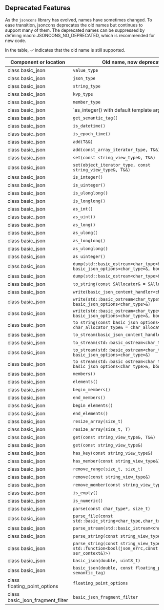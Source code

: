 ## Deprecated Features

As the `jsoncons` library has evolved, names have sometimes changed. To ease transition, jsoncons deprecates the old names but continues to support many of them. The deprecated names can be suppressed by defining macro JSONCONS_NO_DEPRECATED, which is recommended for new code.

In the table, <em>&#x2713;</em> indicates that the old name is still supported.

Component or location|Old name, now deprecated|<em>&#x2713;</em>|Replacement
--------|-----------|--------------|------------------------
class basic_json|`value_type`|<em>&#x2713;</em>|No replacement
class basic_json|`json_type`|<em>&#x2713;</em>|No replacement
class basic_json|`string_type`|<em>&#x2713;</em>|No replacement
class basic_json|`kvp_type`|<em>&#x2713;</em>|`key_value_type`
class basic_json|`member_type`|<em>&#x2713;</em>|`key_value_type`
class basic_json|`as_integer() with default template argument|<em>&#x2713;</em>|`as<int64_t>()`
class basic_json|`get_semantic_tag()`|<em>&#x2713;</em>|`tag()`
class basic_json|`is_datetime()`|<em>&#x2713;</em>|`tag() == semantic_tag::datetime`
class basic_json|`is_epoch_time()`|<em>&#x2713;</em>|`tag() == semantic_tag::timestamp`
class basic_json|`add(T&&)`|<em>&#x2713;</em>|`push_back(T&&)`
class basic_json|`add(const_array_iterator_type, T&&)`|<em>&#x2713;</em>|`insert(const_array_iterator_type, T&&)`
class basic_json|`set(const string_view_type&, T&&)`|<em>&#x2713;</em>|`insert_or_assign(const string_view_type&, T&&)`
class basic_json|`set(object_iterator_type, const string_view_type&, T&&)`|<em>&#x2713;</em>|`insert_or_assign(object_iterator_type, const string_view_type&, T&&)`
class basic_json|`is_integer()`|<em>&#x2713;</em>|`is<int64_t>()`
class basic_json|`is_uinteger()`|<em>&#x2713;</em>|`is<uint64_t>()`
class basic_json|`is_ulonglong()`|<em>&#x2713;</em>|`is<unsigned long long>()`
class basic_json|`is_longlong()`|<em>&#x2713;</em>|`is<long long>()`
class basic_json|`as_int()`|<em>&#x2713;</em>|`as<int>()`
class basic_json|`as_uint()`|<em>&#x2713;</em>|`as<unsigned int>()`
class basic_json|`as_long()`|<em>&#x2713;</em>|`as<long>()`
class basic_json|`as_ulong()`|<em>&#x2713;</em>|`as<unsigned long>()`
class basic_json|`as_longlong()`|<em>&#x2713;</em>|`as<long long>()`
class basic_json|`as_ulonglong()`|<em>&#x2713;</em>|`as<unsigned long long>()`
class basic_json|`as_uinteger()`|<em>&#x2713;</em>|`as<uint64_t>()`
class basic_json|`dump(std::basic_ostream<char_type>&, const basic_json_options<char_type>&, bool)`|<em>&#x2713;</em>|`dump(std::basic_ostream<char_type>&, const basic_json_options<char_type>&, indenting)`
class basic_json|`dump(std::basic_ostream<char_type>&, bool)`|<em>&#x2713;</em>|`dump(std::basic_ostream<char_type>&, indenting)`
class basic_json|`to_string(const SAllocator& = SAllocator()))`|<em>&#x2713;</em>|`dump(std::basic_string<char_type,char_traits_type,SAllocator>&)`
class basic_json|`write(basic_json_content_handler<char_type>&)`|<em>&#x2713;</em>|`dump(basic_json_content_handler<char_type>&)`
class basic_json|`write(std::basic_ostream<char_type>&, const basic_json_options<char_type>&)`|<em>&#x2713;</em>|`dump(std::basic_ostream<char_type>&, const basic_json_options<char_type>&)`
class basic_json|`write(std::basic_ostream<char_type>&, const basic_json_options<char_type>&, bool)`|<em>&#x2713;</em>|`dump(std::basic_ostream<char_type>&, const basic_json_options<char_type>&, indenting)`
class basic_json|`to_string(const basic_json_options<char_type>&, char_allocator_type& = char_allocator_type())`|<em>&#x2713;</em>|`dump(std::basic_ostream<char_type>&, const basic_json_options<char_type>&)`
class basic_json|`to_stream(basic_json_content_handler<char_type>&)`|<em>&#x2713;</em>|`dump(basic_json_content_handler<char_type>&)`
class basic_json|`to_stream(std::basic_ostream<char_type>&)`|<em>&#x2713;</em>|`dump(std::basic_ostream<char_type>&)`
class basic_json|`to_stream(std::basic_ostream<char_type>&, const basic_json_options<char_type>&)`|<em>&#x2713;</em>|`dump(std::basic_ostream<char_type>&, const basic_json_options<char_type>&)`
class basic_json|`to_stream(std::basic_ostream<char_type>&, const basic_json_options<char_type>&, bool)`|<em>&#x2713;</em>|`dump(std::basic_ostream<char_type>&, const basic_json_options<char_type>&, indenting)`
class basic_json|`members()`|<em>&#x2713;</em>|`object_range()`
class basic_json|`elements()`|<em>&#x2713;</em>|`array_range()`
class basic_json|`begin_members()`|<em>&#x2713;</em>|`object_range().begin()`
class basic_json|`end_members()`|<em>&#x2713;</em>|`object_range().end()`
class basic_json|`begin_elements()`|<em>&#x2713;</em>|`array_range().begin()`
class basic_json|`end_elements()`|<em>&#x2713;</em>|`array_range().end()`
class basic_json|`resize_array(size_t)`|<em>&#x2713;</em>|`resize(size_t)`
class basic_json|`resize_array(size_t, T)`|<em>&#x2713;</em>|`resize(size_t, T)`
class basic_json|`get(const string_view_type&, T&&)`|<em>&#x2713;</em>|`get_with_default(const string_view_type&, T&&)`
class basic_json|`get(const string_view_type&)`|<em>&#x2713;</em>|`at(const string_view_type&)`
class basic_json|`has_key(const string_view_type&)`|<em>&#x2713;</em>|`contains(const string_view_type&)`
class basic_json|`has_member(const string_view_type&)`|<em>&#x2713;</em>|`contains(const string_view_type&)`
class basic_json|`remove_range(size_t, size_t)`|<em>&#x2713;</em>|`erase(const_object_iterator_type, const_object_iterator_type)`
class basic_json|`remove(const string_view_type&)`|<em>&#x2713;</em>|`erase(const string_view_type& name)`
class basic_json|`remove_member(const string_view_type&)`|<em>&#x2713;</em>|`erase(const string_view_type& name)`
class basic_json|`is_empty()`|<em>&#x2713;</em>|`empty()`
class basic_json|`is_numeric()`|<em>&#x2713;</em>|`is_number()`
class basic_json|`parse(const char_type*, size_t)`|<em>&#x2713;</em>|`parse(const string_view_type&)`
class basic_json|`parse_file(const std::basic_string<char_type,char_traits_type>&)`|<em>&#x2713;</em>|`parse(std::basic_istream<char_type>&)`
class basic_json|`parse_stream(std::basic_istream<char_type>&)`|<em>&#x2713;</em>|`parse(std::basic_istream<char_type>&)`
class basic_json|`parse_string(const string_view_type&)`|<em>&#x2713;</em>|`parse(const string_view_type&)`
class basic_json|`parse_string(const string_view_type&, std::function<bool(json_errc,const ser_context&)>)`|<em>&#x2713;</em>|`parse(parse(const string_view_type&, std::function<bool(json_errc,const ser_context&)`
class basic_json|`basic_json(double, uint8_t)`|<em>&#x2713;</em>|`basic_json(double)`
class basic_json|`basic_json(double, const floating_point_options&, semantic_tag)`| |`basic_json(double,semantic_tag)`
class floating_point_options|`floating_point_options`| |No replacement
class basic_json_fragment_filter|`basic_json_fragment_filter`| |No replacement



